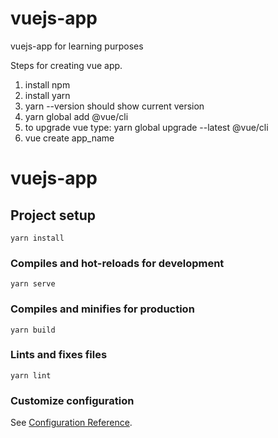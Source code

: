 # vuejs-app
vuejs-app for learning purposes

Steps for creating vue app.

1. install npm
2. install yarn
3. yarn --version should show current version
4. yarn global add @vue/cli
5. to upgrade vue type: yarn global upgrade --latest @vue/cli
6. vue create app_name

# vuejs-app

## Project setup
```
yarn install
```

### Compiles and hot-reloads for development
```
yarn serve
```

### Compiles and minifies for production
```
yarn build
```

### Lints and fixes files
```
yarn lint
```

### Customize configuration
See [Configuration Reference](https://cli.vuejs.org/config/).
